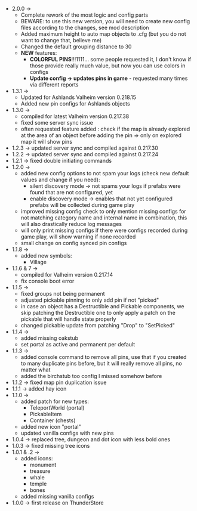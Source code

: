 * 2.0.0 ->
    * Complete rework of the most logic and config parts
    * BEWARE: to use this new version, you will need to create new config files according to the changes, see mod
      description
    * Added maximum height to auto map objects to .cfg (but you do not want to change that, believe me)
    * Changed the default grouping distance to 30
    * **NEW** features:
        * **COLORFUL PINS**!!!1111... some people requested it, I don't know if those provide really much value, but now
          you can use colors in configs
        * **Update config -> updates pins in game** - requested many times via different reports
* 1.3.1 ->
    * Updated for Ashlands Valheim version 0.218.15
    * Added new pin configs for Ashlands objects
* 1.3.0 ->
    * compiled for latest Valheim version 0.217.38
    * fixed some server sync issue
    * often requested feature added : check if the map is already explored at the area of an object before adding
      the pin => only on explored map it will show pins
* 1.2.3 -> updated server sync and compiled against 0.217.30
* 1.2.2 -> updated server sync and compiled against 0.217.24
* 1.2.1 -> fixed double initiating commands
* 1.2.0 ->
    * added new config options to not spam your logs (check new default values and change if you need):
        * silent discovery mode -> not spams your logs if prefabs were found that are not configured, yet
        * enable discovery mode -> enables that not yet configured prefabs will be collected during game play
    * improved missing config check to only mention missing configs for not matching category name and internal name in
      combination, this will also drastically reduce log messages
    * will only print missing configs if there were configs recorded during game play, will show warning if none
      recorded
    * small change on config synced pin configs
* 1.1.8 ->
    * added new symbols:
        * Village
* 1.1.6 & 7 ->
    * compiled for Valheim version 0.217.14
    * fix console boot error
* 1.1.5 ->
    * fixed groups not being permanent
    * adjusted pickable pinning to only add pin if not "picked"
    * in case an object has a Destructible and Pickable components, we skip patching the Destructible one to only apply
      a patch on the pickable that will handle state properly
    * changed pickable update from patching "Drop" to "SetPicked"
* 1.1.4 ->
    * added missing oakstub
    * set portal as active and permanent per default
* 1.1.3 ->
    * added console command to remove all pins, use that if you created to many duplicate pins before, but it will
      really remove all pins, no matter what
    * added the birchstub too config I missed somehow before
* 1.1.2 -> fixed map pin duplication issue
* 1.1.1 -> added hay icon
* 1.1.0 ->
    * added patch for new types:
        * TeleportWorld (portal)
        * PickableItem
        * Container (chests)
    * added new icon "portal"
    * updated vanilla configs with new pins
* 1.0.4 -> replaced tree, dungeon and dot icon with less bold ones
* 1.0.3 -> fixed missing tree icons
* 1.0.1 & .2 ->
    * added icons:
        * monument
        * treasure
        * whale
        * temple
        * bones
    * added missing vanilla configs
* 1.0.0 -> first release on ThunderStore
